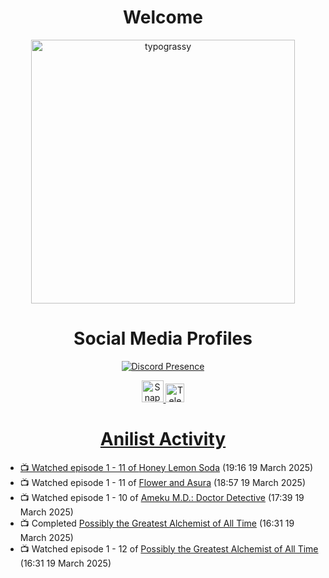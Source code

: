<div align="center">

# Welcome
<a href="https://github.com/kawarimidoll/typograssy">
    <img alt="typograssy" src="https://typograssy.deno.dev/api?text=%E3%82%88%E3%81%86%E3%81%93%E3%81%9D%E3%81%BF%E3%81%AA%E3%81%95%E3%82%93%20-%20Sheby--&&l0=none&l1=82d9d0&l2=027353&l3=038c4c&l4=01402e&bg=none&frame=none&speed=100&comment=" width="421.99">
</a>

</div>

<div align="center">

# Social Media Profiles

[![Discord Presence](https://lanyard.cnrad.dev/api/612532963938271232)](https://discord.com/users/612532963938271232)


<a href="https://www.snapchat.com/add/a.sheby" title="Snapchat Profile">
    <img src="https://www.freepnglogos.com/uploads/snapchat-logo-png-0.png" width="35" alt="Snapchat Logo" />


<a href="https://t.me/ASheby" title="Telegram Profile">
    <img src="https://www.freepnglogos.com/uploads/telegram-logo-png-0.png" width="30" alt="Telegram Logo" />


</div>

<div align="center">

# Anilist Activity

</div>

<!-- ANILIST_ACTIVITY:start -->

-   📺 Watched episode 1 - 11 of [Honey Lemon Soda](https://anilist.co/anime/175443) (19:16 19 March 2025)
-   📺 Watched episode 1 - 11 of [Flower and Asura](https://anilist.co/anime/178022) (18:57 19 March 2025)
-   📺 Watched episode 1 - 10 of [Ameku M.D.: Doctor Detective](https://anilist.co/anime/176642) (17:39 19 March 2025)
-   📺 Completed [Possibly the Greatest Alchemist of All Time](https://anilist.co/anime/177506) (16:31 19 March 2025)
-   📺 Watched episode 1 - 12 of [Possibly the Greatest Alchemist of All Time](https://anilist.co/anime/177506) (16:31 19 March 2025)

<!-- ANILIST_ACTIVITY:end -->
